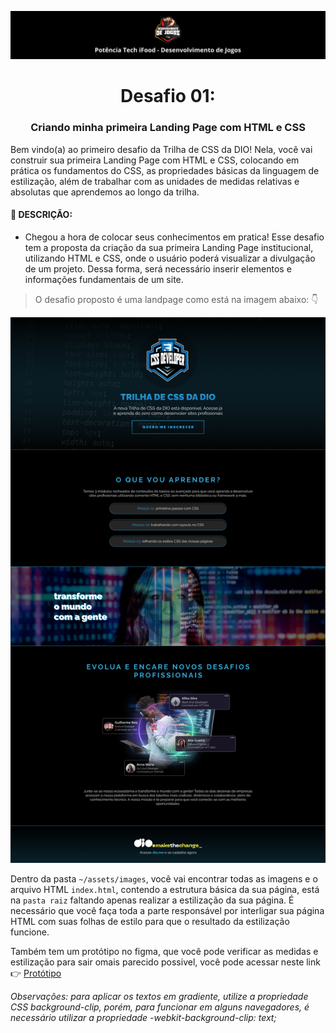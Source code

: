 ![Alt text](assets/images/desenvolvimento-de-jogos.png)
<h1 align="center">Desafio 01:</h1>
<h3 align="center">Criando minha primeira Landing Page com HTML e CSS</h3>

Bem vindo(a) ao primeiro desafio da Trilha de CSS da DIO! Nela, você vai construir sua primeira Landing Page com HTML e CSS, colocando em prática os fundamentos do CSS, as propriedades básicas da linguagem de estilização, além de trabalhar com as unidades de medidas relativas e absolutas que aprendemos ao longo da trilha.

#### 🔖 DESCRIÇÃO:
* Chegou a hora de colocar seus conhecimentos em pratica! Esse desafio tem a proposta da criação da sua primeira Landing Page institucional, utilizando HTML e CSS, onde o usuário poderá visualizar a divulgação de um projeto. Dessa forma, será necessário inserir elementos e informações fundamentais de um site.

> O desafio proposto é uma landpage como está na imagem abaixo: 👇

![Image](assets/images/landpage.png)



Dentro da pasta ```~/assets/images```, você vai encontrar todas as imagens e o arquivo HTML ```index.html```, contendo a estrutura básica da sua página, está na ```pasta raiz``` faltando apenas
realizar a estilização da sua página. É necessário que você faça toda a parte responsável por interligar sua página HTML com suas folhas
de estilo para que o resultado da estilização funcione.

Também tem um protótipo no figma, que você pode verificar as medidas e estilização para sair omais parecido possivel, você pode acessar neste link 👉 [Protótipo](https://www.figma.com/file/K1WeTc2SwzKRYMjUv6sMpX/DIO---Desafio-01-(Copy)?type=design&node-id=0%3A1&mode=design&t=WG3oqW62yl40345t-1)

*Observações: para aplicar os textos em gradiente, utilize a propriedade CSS background-clip, porém, para funcionar em alguns navegadores, é necessário utilizar a propriedade -webkit-background-clip: text;*

<!-- [Clique aqui](https://micheleambrosio.github.io/dio-trilha-css-desafio-01/) para acessar o resultado final da Landing Page criada a partir do desafio! -->